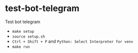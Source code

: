 # test-bot-telegram

Test bot telegram
- `make setup`
- `source setup.sh`
- `Ctrl + Shift + P` and `Python: Select Interpreter for venv`
- `make run`
